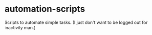 # automation-scripts
Scripts to automate simple tasks. (I just don't want to be logged out for inactivity man.)
